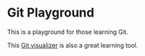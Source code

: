 #  Git Playground

This is a playground for those learning Git.

This [Git visualizer](https://git-school.github.io/visualizing-git/) is
also a great learning tool.

